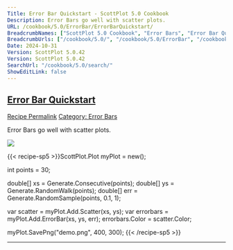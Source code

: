 ```yaml
---
Title: Error Bar Quickstart - ScottPlot 5.0 Cookbook
Description: Error Bars go well with scatter plots.
URL: /cookbook/5.0/ErrorBar/ErrorBarQuickstart/
BreadcrumbNames: ["ScottPlot 5.0 Cookbook", "Error Bars", "Error Bar Quickstart"]
BreadcrumbUrls: ["/cookbook/5.0/", "/cookbook/5.0/ErrorBar", "/cookbook/5.0/ErrorBar/ErrorBarQuickstart"]
Date: 2024-10-31
Version: ScottPlot 5.0.42
Version: ScottPlot 5.0.42
SearchUrl: "/cookbook/5.0/search/"
ShowEditLink: false
---
```



<h2 style='border-bottom: 0;'><a href='/cookbook/5.0/ErrorBar/ErrorBarQuickstart'>Error Bar Quickstart</a></h2>

<div class="d-flex mb-2">
<a class="btn btn-sm btn-primary me-1" href="/cookbook/5.0/ErrorBar/ErrorBarQuickstart">Recipe Permalink</a>
<a class="btn btn-sm btn-success me-1" href="/cookbook/5.0/ErrorBar">Category: Error Bars</a>
</div>

Error Bars go well with scatter plots.

[![](/cookbook/5.0/images/ErrorBarQuickstart.png?241031194635)](/cookbook/5.0/images/ErrorBarQuickstart.png?241031194635)

{{< recipe-sp5 >}}ScottPlot.Plot myPlot = new();

int points = 30;

double[] xs = Generate.Consecutive(points);
double[] ys = Generate.RandomWalk(points);
double[] err = Generate.RandomSample(points, 0.1, 1);

var scatter = myPlot.Add.Scatter(xs, ys);
var errorbars = myPlot.Add.ErrorBar(xs, ys, err);
errorbars.Color = scatter.Color;

myPlot.SavePng("demo.png", 400, 300);
{{< /recipe-sp5 >}}

<hr class='my-5 invisible'>


